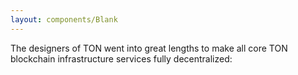 ```yaml
---
layout: components/Blank
---
```


The designers of TON went into great lengths to make all core TON blockchain infrastructure services fully decentralized: